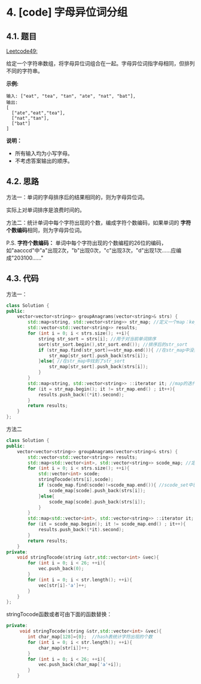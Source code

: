 # 4. [code] 字母异位词分组

## 4.1. 题目

[Leetcode49:](https://leetcode-cn.com/problems/group-anagrams)

给定一个字符串数组，将字母异位词组合在一起。字母异位词指字母相同，但排列不同的字符串。

**示例:**

```
输入: ["eat", "tea", "tan", "ate", "nat", "bat"],
输出:
[
  ["ate","eat","tea"],
  ["nat","tan"],
  ["bat"]
]
```

**说明：**

- 所有输入均为小写字母。
- 不考虑答案输出的顺序。

## 4.2. 思路

方法一：单词的字母排序后的结果相同的，则为字母异位词。

实际上对单词排序是浪费时间的。

方法二：统计单词中每个字符出现的个数，编成字符个数编码，如果单词的 **字符个数编码**相同，则为字母异位词。

P.S. **字符个数编码：** 单词中每个字符出现的个数编程的26位的编码，如"aacccd"中"a"出现2次，"b"出现0次，"c"出现3次，"d"出现1次……应编成"203100……"  


## 4.3. 代码

方法一：

```c++
class Solution {
public:
    vector<vector<string>> groupAnagrams(vector<string>& strs) {
        std::map<string, std::vector<string>> str_map; //定义一个map：key是排序后的单词；value是一个vector，里面是key对应的字母异位词
        std::vector<std::vector<string>> results;
        for (int i = 0; i < strs.size(); ++i){
            string str_sort = strs[i]; //用于对当前单词排序
            sort(str_sort.begin(),str_sort.end()); //排序后的str_sort
            if (str_map.find(str_sort)==str_map.end()){ //在str_map中没找到str_sort
                str_map[str_sort].push_back(strs[i]);
            }else{ //在str_map中找到了str_sort
                str_map[str_sort].push_back(strs[i]);
            }
        }
        std::map<string, std::vector<string>> ::iterator it; //map的迭代器
        for (it = str_map.begin(); it != str_map.end() ; it++){
            results.push_back((*it).second);
        }
        return results;
    }
};
```

方法二
```c++
class Solution {
public:
    vector<vector<string>> groupAnagrams(vector<string>& strs) {
        std::vector<std::vector<string>> results;
        std::map<std::vector<int>, std::vector<string>> scode_map; //定义一个map：key是单词的字符个数编码向量；value是一个vector，里面是key对应的字母异位词
        for (int i = 0; i < strs.size(); ++i){
            std::vector<int> scode;
            stringTocode(strs[i],scode);
            if (scode_map.find(scode)!=scode_map.end()){ //scode_set中已有scode
                scode_map[scode].push_back(strs[i]);
            }else{
                scode_map[scode].push_back(strs[i]);
            }
        }
        std::map<std::vector<int>, std::vector<string>> ::iterator it; //map的迭代器
        for (it = scode_map.begin(); it != scode_map.end() ; it++){
            results.push_back((*it).second);
        }
        return results;
    }
private:
    void stringTocode(string &str,std::vector<int> &vec){
        for (int i = 0; i < 26; ++i){
            vec.push_back(0);
        }
        for (int i = 0; i < str.length(); ++i){
            vec[str[i]-'a']++;
        }
    }
};
```

stringTocode函数或者可由下面的函数替换：

```c++
private:
     void stringTocode(string &str,std::vector<int> &vec){
        int char_map[128]={0};  //hash表统计字符出现的个数
        for (int i = 0; i < str.length(); ++i){
            char_map[str[i]]++;
        }
        for (int i = 0; i < 26; ++i){
            vec.push_back(char_map['a'+i]);
        }
    }
```
